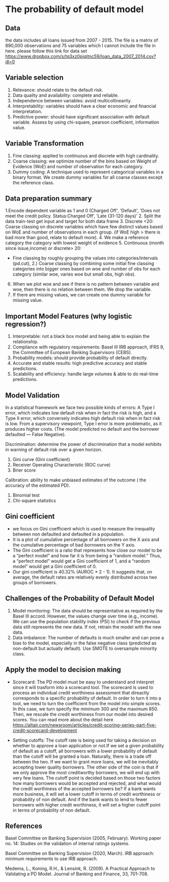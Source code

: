 # The probability of default model 
## Data 
the data includes all loans issued from 2007 - 2015. The file is a matrix of 890,000 observations and 75 variables which I cannot include the file in here. 
please follow this link for data set https://www.dropbox.com/s/tq3xz0piqitnc59/loan_data_2007_2014.csv?dl=0 

## Variable selection 
1. Relevance: should relate to the default risk.
2. Data quality and availability: complete and reliable.
3. Independence between variables: avoid multicollinearity.  
4. Interpretability: variables should have a clear economic and financial interpretation.
5. Predictive power: should have significant association with default variable. Assess by using chi-square, pearson coefficient, information value.



## Variable Transformation
1. Fine classing: applied to continuous and discrete with high cardinality.
2. Coarse classing: we optimize number of the bins based on Weight of Evidence (WoE)  and number of observation for each category.
3. Dummy coding: A technique used to represent categorical variables in a binary format. We create dummy variables for all coarse classes except the reference class.

## Data preparation summary 
1.Encode dependent variable as 1 and 0 (Charged Off', 'Default', 'Does not meet the credit policy. Status:Charged Off’, 'Late (31-120 days)'
2. Split the data train-test get input and target for both data frame
3. Discrete <20: Coarse classing on discrete variables which have few distinct values based on WoE and number of observations in each group. (if WoE high > there is bad more than good, relate to default more).
4. We make a reference category the category with lowest weight of evidence
5. Continuous (month since issue,income) or discrete> 20:
- Fine classing by roughly grouping the values into categories/intervals (pd.cut), 2.) Coarse classing by combining some initial fine classing categories into bigger ones based on woe and number of obs for each category (similar woe, varies woe but small obs, high obs).
6. When we plot woe and see if there is no pattern between variable and woe, then there is no relation between them. We drop the variable.
7. If there are missing values, we can create one dummy variable for missing value. 

## Important Model Features (why logistic regression?)
1. Interpretable: not a black box model and being able to explain the relationship.
2. Compliance with regulatory requirements: Basel III IRB approach, IFRS 9, the Committee of European Banking Supervisors (CEBS).
3. Probability models: should provide probability  of default directly. 
4. Accurate and stable results: high predictive accuracy and stable predictions.
5. Scalability and efficiency: handle large volumes & able to do real-time predictions.

## Model Validation 
In a statistical framework we face two possible kinds of errors: A Type I error, which indicates low default risk when in fact the risk is high, and a Type II error, which conversely indicates high default risk when in fact risk is low. From a supervisory viewpoint, Type I error is more problematic, as it produces higher costs. (The model predicted no default and the borrower defaulted — False Negative).

Discrimination: determine the power of discrimination that a model exhibits in warning of default risk over a given horizon.
1. Gini curve (Gini coefficient) 
2. Receiver Operating Characteristic (ROC curve)
3. Brier score

Calibration: ability to make unbiased estimates of the outcome ( the accuracy of the estimated PD).
1. Binomial test
2. Chi-square statistics 

## Gini coefficient 

- we focus on Gini coefficient which is used to measure the inequality between non defaulted and defaulted in a population.
- It is a plot of cumulative percentage of all borrowers on the X axis and the cumulative percentage of bad borrowers on the Y axis.
- The Gini coefficient is a ratio that represents how close our model to be a “perfect model” and how far it is from being a “random model.” Thus, a
“perfect model” would get a Gini coefficient of 1, and a “random model” would get a Gini coefficient of 0.
- Our gini coefficient is 40.32% (AUROC * 2 - 1). It suggests that, on average, the default rates are relatively evenly distributed across two groups of borrowers.

## Challenges of the Probability of Default Model
1. Model monitoring: The data should be representative as required by the Basel III accord. However, the values change over time (e.g., income). We can use the population stability index (PSI) to check if the previous data still represents the new data. If not, retrain the model with the new data.
2. Data imbalance: The number of defaults is much smaller and can pose a bias to the model, especially in the false negative class (predicted as non-default but actually default). Use SMOTE to oversample minority class.

## Apply the model to decision making
- Scorecard: The PD model must be easy to understand and interpret since it will trasform into a scorecard tool. The scorecard is used to process an individual credit worthiness assessment that direactly corresponds to a specific probability of default. In order to turn it into a tool, we need to turn the coefficient from the model into simple scores. In this case, we turn specify the minimum 300 and the maximum 850. Then, we rescale the credit worthiness from our model into desired scores. You can read more about the detail here https://altair.com/newsroom/articles/credit-scoring-series-part-five-credit-scorecard-development

- Setting cutoffs: The cutoff rate is being used for taking a decision on whether to approve a loan application or not.If we set a given probability of default as a cutoff, all borrowers with a lower probability of default than the cutoff will be granted a loan. Naturally, there is a trade off between the two. If we want to grant more loans, we will be inevitably accepting lower quality borrowers. The other side of the coin is that if we only approve the most creditworthy borrowers, we will end up with very few loans. The cutoff point is decided based on those two factors how many borrowers would be accepted and rejected, and what would the credit worthiness of the accepted borrowers be? If a bank wants more business, it will set a lower cutoff in terms of credit worthiness or probability of non default. And if the bank wants to lend to fewer borrowers with higher credit worthiness, it will set a higher cutoff point in terms of probability of non default.

## References 
				
Basel Committee on Banking Supervision (2005, February). Working paper no. 14: Studies on the validation of internal ratings systems.

Basel Committee on Banking Supervision (2020, March). IRB approach: minimum requirements to use IRB approach. 

Medema, L., Koning, R.H., & Lensink, R. (2009). A Practical Approach to Validating a PD Model. Journal of Banking and Finance, 33, 701-708.






